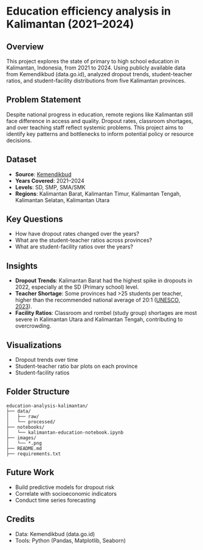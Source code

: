 # Education efficiency analysis in Kalimantan (2021–2024)

## Overview

This project explores the state of primary to high school education in Kalimantan, Indonesia, from 2021 to 2024. Using publicly available data from Kemendikbud (data.go.id), analyzed dropout trends, student-teacher ratios, and student-facility distributions from five Kalimantan provinces.

## Problem Statement

Despite national progress in education, remote regions like Kalimantan still face difference in access and quality. Dropout rates, classroom shortages, and over teaching staff reflect systemic problems. This project aims to identify key patterns and bottlenecks to inform potential policy or resource decisions.

## Dataset

* **Source**: [Kemendikbud](data.go.id)
* **Years Covered**: 2021–2024
* **Levels**: SD, SMP, SMA/SMK
* **Regions**: Kalimantan Barat, Kalimantan Timur, Kalimantan Tengah, Kalimantan Selatan, Kalimantan Utara

## Key Questions

* How have dropout rates changed over the years?
* What are the student-teacher ratios across provinces?
* What are student-facility ratios over the years?

## Insights

* **Dropout Trends**: Kalimantan Barat had the highest spike in dropouts in 2022, especially at the SD (Primary school) level.
* **Teacher Shortage**: Some provinces had >25 students per teacher, higher than the recommended national average of 20:1 ([UNESCO, 2023](https://uis.unesco.org/)).
* **Facility Ratios**: Classroom and rombel (study group) shortages are most severe in Kalimantan Utara and Kalimantan Tengah, contributing to overcrowding.

## Visualizations

* Dropout trends over time
* Student-teacher ratio bar plots on each province
* Student-facility ratios

## Folder Structure

```
education-analysis-kalimantan/
├── data/
│   ├── raw/
│   └── processed/
├── notebooks/
│   └── kalimantan-education-notebook.ipynb
├── images/
│   └── *.png
├── README.md
├── requirements.txt
```

## Future Work

* Build predictive models for dropout risk
* Correlate with socioeconomic indicators
* Conduct time series forecasting

## Credits

* Data: Kemendikbud (data.go.id)
* Tools: Python (Pandas, Matplotlib, Seaborn)

